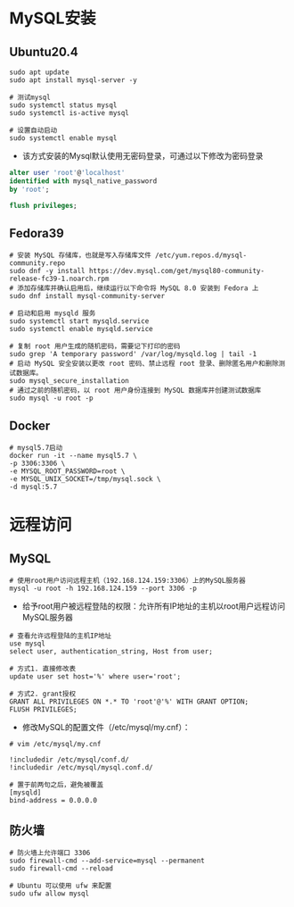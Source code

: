 # MySQL安装

## Ubuntu20.4

```shell
sudo apt update
sudo apt install mysql-server -y
```

```shell
# 测试mysql
sudo systemctl status mysql
sudo systemctl is-active mysql

# 设置自动启动
sudo systemctl enable mysql
```

- 该方式安装的Mysql默认使用无密码登录，可通过以下修改为密码登录

```sql
alter user 'root'@'localhost' 
identified with mysql_native_password
by 'root';

flush privileges;
```

## Fedora39

```shell
# 安装 MySQL 存储库，也就是写入存储库文件 /etc/yum.repos.d/mysql-community.repo
sudo dnf -y install https://dev.mysql.com/get/mysql80-community-release-fc39-1.noarch.rpm
# 添加存储库并确认启用后，继续运行以下命令将 MySQL 8.0 安装到 Fedora 上
sudo dnf install mysql-community-server

# 启动和启用 mysqld 服务
sudo systemctl start mysqld.service
sudo systemctl enable mysqld.service

# 复制 root 用户生成的随机密码，需要记下打印的密码
sudo grep 'A temporary password' /var/log/mysqld.log | tail -1
# 启动 MySQL 安全安装以更改 root 密码、禁止远程 root 登录、删除匿名用户和删除测试数据库。
sudo mysql_secure_installation
# 通过之前的随机密码，以 root 用户身份连接到 MySQL 数据库并创建测试数据库
sudo mysql -u root -p
```

## Docker

```shell
# mysql5.7启动
docker run -it --name mysql5.7 \
-p 3306:3306 \
-e MYSQL_ROOT_PASSWORD=root \
-e MYSQL_UNIX_SOCKET=/tmp/mysql.sock \
-d mysql:5.7
```

# 远程访问

## MySQL

```shell
# 使用root用户访问远程主机（192.168.124.159:3306）上的MySQL服务器
mysql -u root -h 192.168.124.159 --port 3306 -p
```

- 给予root用户被远程登陆的权限：允许所有IP地址的主机以root用户远程访问MySQL服务器

```mysql
# 查看允许远程登陆的主机IP地址
use mysql
select user, authentication_string, Host from user;

# 方式1. 直接修改表
update user set host='%' where user='root';

# 方式2. grant授权
GRANT ALL PRIVILEGES ON *.* TO 'root'@'%' WITH GRANT OPTION;
FLUSH PRIVILEGES;
```

- 修改MySQL的配置文件（/etc/mysql/my.cnf）：

```shell
# vim /etc/mysql/my.cnf

!includedir /etc/mysql/conf.d/
!includedir /etc/mysql/mysql.conf.d/

# 置于前两句之后，避免被覆盖
[mysqld]
bind-address = 0.0.0.0
```

## 防火墙

```shell
# 防火墙上允许端口 3306
sudo firewall-cmd --add-service=mysql --permanent
sudo firewall-cmd --reload
```

```shell
# Ubuntu 可以使用 ufw 来配置
sudo ufw allow mysql
```

